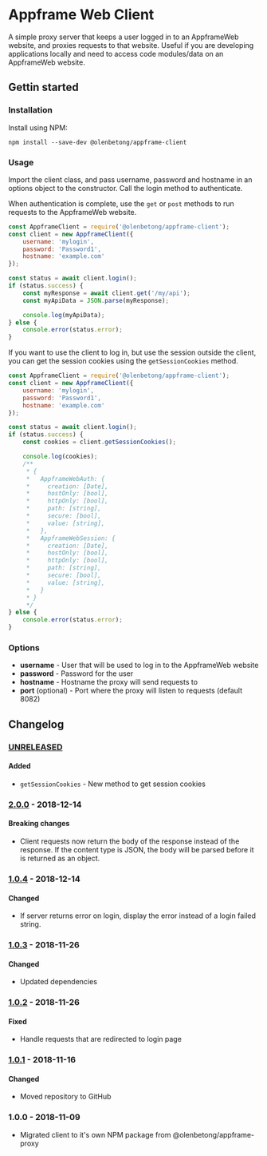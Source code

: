 # Appframe Web Client 

A simple proxy server that keeps a user logged in to an AppframeWeb website, and proxies requests to that website. Useful if you are developing applications locally and need to access code modules/data on an AppframeWeb website.

## Gettin started

### Installation

Install using NPM:

```
npm install --save-dev @olenbetong/appframe-client
```

### Usage

Import the client class, and pass username, password and hostname in an options object to the constructor. Call the login method to authenticate.

When authentication is complete, use the `get` or `post` methods to run requests to the AppframeWeb website.

```js
const AppframeClient = require('@olenbetong/appframe-client');
const client = new AppframeClient({
	username: 'mylogin',
	password: 'Password1',
	hostname: 'example.com'
});

const status = await client.login();
if (status.success) {
	const myResponse = await client.get('/my/api');
	const myApiData = JSON.parse(myResponse);

	console.log(myApiData);
} else {
	console.error(status.error);
}
```

If you want to use the client to log in, but use the session outside the client, you can get the session cookies using the `getSessionCookies` method.

```js
const AppframeClient = require('@olenbetong/appframe-client');
const client = new AppframeClient({
	username: 'mylogin',
	password: 'Password1',
	hostname: 'example.com'
});

const status = await client.login();
if (status.success) {
	const cookies = client.getSessionCookies();

	console.log(cookies);
	/**
	 * {
	 *   AppframeWebAuth: {
	 *     creation: [Date],
	 *     hostOnly: [bool],
	 *     httpOnly: [bool],
	 *     path: [string],
	 *     secure: [bool],
	 *     value: [string],
	 *   },
	 *   AppframeWebSession: {
	 *     creation: [Date],
	 *     hostOnly: [bool],
	 *     httpOnly: [bool],
	 *     path: [string],
	 *     secure: [bool],
	 *     value: [string],
	 *   }
	 * }
	 */
} else {
	console.error(status.error);
}
```

### Options

 * **username** - User that will be used to log in to the AppframeWeb website
 * **password** - Password for the user
 * **hostname** - Hostname the proxy will send requests to
 * **port** (optional) - Port where the proxy will listen to requests (default 8082)

## Changelog

### [UNRELEASED]

#### Added

 * `getSessionCookies` - New method to get session cookies

### [2.0.0] - 2018-12-14

#### Breaking changes

 * Client requests now return the body of the response instead of the response. If the content type is JSON, the body will be parsed before it is returned as an object.

### [1.0.4] - 2018-12-14

#### Changed

 * If server returns error on login, display the error instead of a login failed string.

### [1.0.3] - 2018-11-26

#### Changed

 * Updated dependencies

### [1.0.2] - 2018-11-26

#### Fixed

 * Handle requests that are redirected to login page

### [1.0.1] - 2018-11-16

#### Changed

 * Moved repository to GitHub

### 1.0.0 - 2018-11-09


 * Migrated client to it's own NPM package from @olenbetong/appframe-proxy

[UNRELEASED]: https://github.com/bjornarvh/appframe-client/compare/v2.0.0...HEAD
[2.0.0]: https://github.com/bjornarvh/appframe-client/compare/v1.0.4...v2.0.0
[1.0.4]: https://github.com/bjornarvh/appframe-client/compare/v1.0.3...v1.0.4
[1.0.3]: https://github.com/bjornarvh/appframe-client/compare/v1.0.2...v1.0.3
[1.0.2]: https://github.com/bjornarvh/appframe-client/compare/v1.0.1...v1.0.2
[1.0.1]: https://github.com/bjornarvh/appframe-client/compare/v1.0.0...v1.0.1